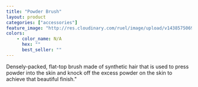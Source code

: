 ```yaml
---
title: "Powder Brush"
layout: product
categories: ["accessories"]
feature_image: "http://res.cloudinary.com/ruel/image/upload/v1438575069/fs/powderbrush.jpg"
colors:
    - color_name: N/A
      hex: ""
      best_seller: ""
---
```

Densely-packed, flat-top brush made of synthetic hair that is used to press powder into the skin and knock off the excess powder on the skin to achieve that beautiful finish."
